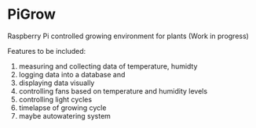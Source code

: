 # PiGrow

Raspberry Pi controlled growing environment for plants (Work in progress)

Features to be included:  
  1. measuring and collecting data of temperature, humidty
  2. logging data into a database and
  3. displaying data visually
  4. controlling fans based on temperature and humidity levels
  5. controlling light cycles
  6. timelapse of growing cycle
  7. maybe autowatering system

